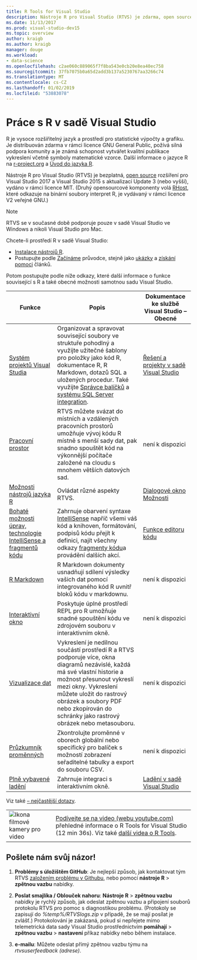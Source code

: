```yaml
---
title: R Tools for Visual Studio
description: Nástroje R pro Visual Studio (RTVS) je zdarma, open source rozšíření, která poskytuje mnoho funkcí jazyka, včetně IntelliSense, ladění a vzdálené pracovní prostory.
ms.date: 11/13/2017
ms.prod: visual-studio-dev15
ms.topic: overview
author: kraigb
ms.author: kraigb
manager: douge
ms.workload:
- data-science
ms.openlocfilehash: c2ae060c889065f7f8ba543e0cb20e8ea40ec758
ms.sourcegitcommit: 37fb7075b0a65d2add3b137a5230767aa3266c74
ms.translationtype: MT
ms.contentlocale: cs-CZ
ms.lasthandoff: 01/02/2019
ms.locfileid: "53883078"
---
```

# <a name="work-with-r-in-visual-studio"></a>Práce s R v sadě Visual Studio

R je vysoce rozšiřitelný jazyk a prostředí pro statistické výpočty a grafiku. Je distribuován zdarma v rámci licence GNU General Public, požívá silná podpora komunity a je známá schopnost vytvářet kvalitní publikace vykreslení včetně symboly matematické vzorce. Další informace o jazyce R na [r-project.org](https://www.r-project.org/about.html) a [Úvod do jazyka R](https://cran.r-project.org/doc/manuals/r-release/R-intro.html).

Nástroje R pro Visual Studio (RTVS) je bezplatná, [open source](https://github.com/microsoft/RTVS) rozšíření pro Visual Studio 2017 a Visual Studio 2015 s aktualizací Update 3 (nebo vyšší), vydáno v rámci licence MIT. (Druhý opensourcové komponenty volá [RHost](https://github.com/microsoft/R-Host), které odkazuje na binární soubory interpret R, je vydávaný v rámci licence V2 veřejné GNU.)

> [!Note]
> RTVS se v současné době podporuje pouze v sadě Visual Studio ve Windows a nikoli Visual Studio pro Mac.

Chcete-li prostředí R v sadě Visual Studio:

- [Instalace nástrojů R](installing-r-tools-for-visual-studio.md).
- Postupujte podle [Začínáme](getting-started-with-r.md) průvodce, stejně jako [ukázky](getting-started-samples.md) a [získání pomoci](getting-started-help.md) článků.

Potom postupujte podle níže odkazy, které další informace o funkce související s R a také obecné možnosti samotnou sadu Visual Studio.

| Funkce | Popis | Dokumentace ke službě Visual Studio – Obecné |
| --- | --- | --- |
| [Systém projektů Visual Studia](r-projects-in-visual-studio.md) | Organizovat a spravovat související soubory ve struktuře pohodlný a využijte užitečné šablony pro položky jako kód R, dokumentace R, R Markdown, dotazů SQL a uložených procedur. Také využijte [Správce balíčků](r-package-manager-in-visual-studio.md) a [systému SQL Server integration](integrating-sql-server-with-r.md).  | [Řešení a projekty v sadě Visual Studio](../ide/solutions-and-projects-in-visual-studio.md) |
| [Pracovní prostor](r-workspaces-in-visual-studio.md) | RTVS můžete svázat do místních a vzdálených pracovních prostorů umožňuje vývoj kódu R místně s menší sady dat, pak snadno spouštět kód na výkonnější počítače založené na cloudu s mnohem větších datových sad. | není k dispozici |
| [Možnosti nástrojů jazyka R](options-for-r-tools-in-visual-studio.md) | Ovládat různé aspekty RTVS. | [Dialogové okno Možnosti](../ide/reference/options-dialog-box-visual-studio.md) |
| [Bohaté možnosti úprav, technologie IntelliSense a fragmentů kódu](editing-r-code-in-visual-studio.md) | Zahrnuje obarvení syntaxe [IntelliSense](r-intellisense.md) napříč všemi váš kód a knihoven, formátování, podpisů kódu přejít k definici, najít všechny odkazy [fragmenty kódu](code-snippets-for-r.md)a provádění dalších akcí. | [Funkce editoru kódu](../ide/writing-code-in-the-code-and-text-editor.md) |
| [R Markdown](rmarkdown-with-r-in-visual-studio.md) | R Markdown dokumenty usnadňují sdílení výsledky vašich dat pomocí integrovaného kód R uvnitř bloků kódu v markdownu. | není k dispozici |
| [Interaktivní okno](interactive-repl-for-r-in-visual-studio.md) | Poskytuje úplné prostředí REPL pro R umožňuje snadné spouštění kódu ve zdrojovém souboru v interaktivním okně. | není k dispozici |
| [Vizualizace dat](visualizing-data-with-r-in-visual-studio.md) | Vykreslení je nedílnou součástí prostředí R a RTVS podporuje více, okna diagramů nezávislé, každá má své vlastní historie a možnost přesunout vykreslí mezi okny. Vykreslení můžete uložit do rastrový obrázek a soubory PDF nebo zkopírován do schránky jako rastrový obrázek nebo metasouboru.  | není k dispozici |
| [Průzkumník proměnných](variable-explorer.md) | Zkontrolujte proměnné v oborech globální nebo specifický pro balíček s možností zobrazení seřaditelné tabulky a export do souboru CSV. | není k dispozici |
| [Plně vybavené ladění](debugging-r-in-visual-studio.md) | Zahrnuje integraci s interaktivním okně. | [Ladění v sadě Visual Studio](/visualstudio/debugger/debugger-feature-tour) |

Viz také [– nejčastější dotazy](faq.md).

|   |   |
|---|---|
| ![Ikona filmové kamery pro video](../install/media/video-icon.png "Sledovat video") | [Podívejte se na video (webu youtube.com)](https://www.youtube.com/watch?v=dll3IS1bfWQ) přehledné informace o R Tools for Visual Studio (12 min 36s). Viz také [další videa o R Tools](https://www.youtube.com/results?search_query=R+Tools+for+visual+studio). |

## <a name="send-us-your-feedback"></a>Pošlete nám svůj názor!

1. **Problémy s úložištěm GitHub**: Je nejlepší způsob, jak kontaktovat tým RTVS [založením problému v Githubu](https://github.com/Microsoft/RTVS/issues), nebo pomocí **nástroje R** > **zpětnou vazbu** nabídky.

1. **Poslat smajlíka / Oblouček nahoru**: **Nástroje R** > **zpětnou vazbu** nabídky je rychlý způsob, jak odeslat zpětnou vazbu a připojení souborů protokolu RTVS pro pomoc s diagnostikou problému. (Protokoly se zapisují do *%temp%/RTVSlogs.zip* v případě, že se mají posílat je zvlášť.) Protokolování je zakázaná, pokud si nepřejete mimo telemetrická data sady Visual Studio prostřednictvím **pomáhají** > **zpětnou vazbu** > **nastavení** příkaz nabídky nebo během instalace.

1. **e-mailu**: Můžete odeslat přímý zpětnou vazbu týmu na *rtvsuserfeedback (adrese)*.
